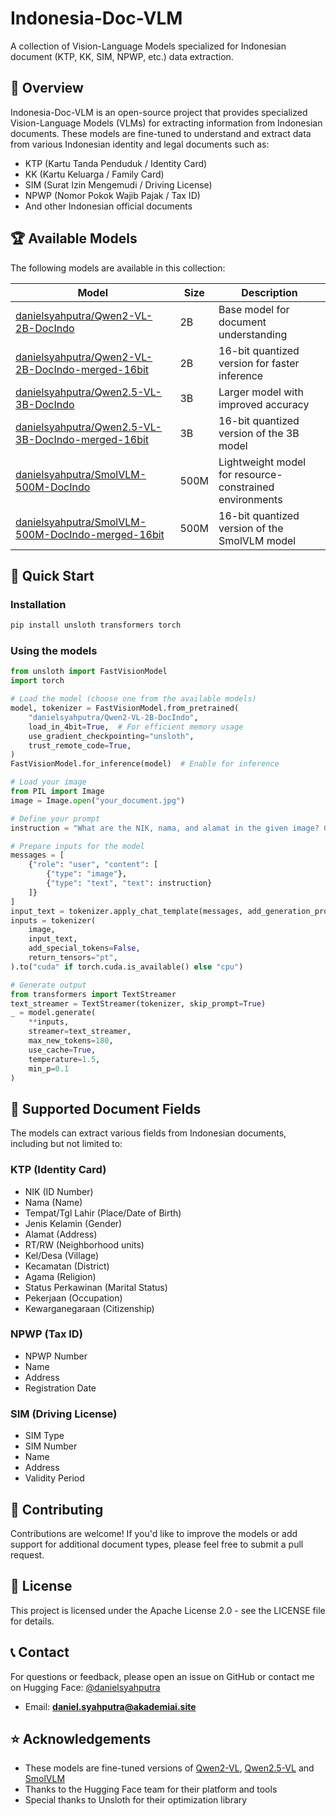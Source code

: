 # Indonesia-Doc-VLM

A collection of Vision-Language Models specialized for Indonesian document (KTP, KK, SIM, NPWP, etc.) data extraction.

## 🌟 Overview

Indonesia-Doc-VLM is an open-source project that provides specialized Vision-Language Models (VLMs) for extracting information from Indonesian documents. These models are fine-tuned to understand and extract data from various Indonesian identity and legal documents such as:

- KTP (Kartu Tanda Penduduk / Identity Card)
- KK (Kartu Keluarga / Family Card)
- SIM (Surat Izin Mengemudi / Driving License)
- NPWP (Nomor Pokok Wajib Pajak / Tax ID)
- And other Indonesian official documents

## 🏆 Available Models

The following models are available in this collection:

| Model | Size | Description |
|-------|------|-------------|
| [danielsyahputra/Qwen2-VL-2B-DocIndo](https://huggingface.co/danielsyahputra/Qwen2-VL-2B-DocIndo) | 2B | Base model for document understanding |
| [danielsyahputra/Qwen2-VL-2B-DocIndo-merged-16bit](https://huggingface.co/danielsyahputra/Qwen2-VL-2B-DocIndo-merged-16bit) | 2B | 16-bit quantized version for faster inference |
| [danielsyahputra/Qwen2.5-VL-3B-DocIndo](https://huggingface.co/danielsyahputra/Qwen2.5-VL-3B-DocIndo) | 3B | Larger model with improved accuracy |
| [danielsyahputra/Qwen2.5-VL-3B-DocIndo-merged-16bit](https://huggingface.co/danielsyahputra/Qwen2.5-VL-3B-DocIndo-merged-16bit) | 3B | 16-bit quantized version of the 3B model |
| [danielsyahputra/SmolVLM-500M-DocIndo](https://huggingface.co/danielsyahputra/SmolVLM-500M-DocIndo) | 500M | Lightweight model for resource-constrained environments |
| [danielsyahputra/SmolVLM-500M-DocIndo-merged-16bit](https://huggingface.co/danielsyahputra/SmolVLM-500M-DocIndo-merged-16bit) | 500M | 16-bit quantized version of the SmolVLM model |

## 🚀 Quick Start

### Installation

```bash
pip install unsloth transformers torch
```

### Using the models

```python
from unsloth import FastVisionModel
import torch

# Load the model (choose one from the available models)
model, tokenizer = FastVisionModel.from_pretrained(
    "danielsyahputra/Qwen2-VL-2B-DocIndo",
    load_in_4bit=True,  # For efficient memory usage
    use_gradient_checkpointing="unsloth",
    trust_remote_code=True,
)
FastVisionModel.for_inference(model)  # Enable for inference

# Load your image
from PIL import Image
image = Image.open("your_document.jpg")

# Define your prompt
instruction = "What are the NIK, nama, and alamat in the given image? Give me as a JSON"

# Prepare inputs for the model
messages = [
    {"role": "user", "content": [
        {"type": "image"},
        {"type": "text", "text": instruction}
    ]}
]
input_text = tokenizer.apply_chat_template(messages, add_generation_prompt=True)
inputs = tokenizer(
    image,
    input_text,
    add_special_tokens=False,
    return_tensors="pt",
).to("cuda" if torch.cuda.is_available() else "cpu")

# Generate output
from transformers import TextStreamer
text_streamer = TextStreamer(tokenizer, skip_prompt=True)
_ = model.generate(
    **inputs, 
    streamer=text_streamer, 
    max_new_tokens=180,
    use_cache=True, 
    temperature=1.5, 
    min_p=0.1
)
```

## 📄 Supported Document Fields

The models can extract various fields from Indonesian documents, including but not limited to:

### KTP (Identity Card)
- NIK (ID Number)
- Nama (Name)
- Tempat/Tgl Lahir (Place/Date of Birth)
- Jenis Kelamin (Gender)
- Alamat (Address)
- RT/RW (Neighborhood units)
- Kel/Desa (Village)
- Kecamatan (District)
- Agama (Religion)
- Status Perkawinan (Marital Status)
- Pekerjaan (Occupation)
- Kewarganegaraan (Citizenship)

### NPWP (Tax ID)
- NPWP Number
- Name
- Address
- Registration Date

### SIM (Driving License)
- SIM Type
- SIM Number
- Name
- Address
- Validity Period

## 🤝 Contributing

Contributions are welcome! If you'd like to improve the models or add support for additional document types, please feel free to submit a pull request.

## 📜 License

This project is licensed under the Apache License 2.0 - see the LICENSE file for details.

## 📞 Contact

For questions or feedback, please open an issue on GitHub or contact me on Hugging Face: [@danielsyahputra](https://huggingface.co/danielsyahputra)

- Email: **daniel.syahputra@akademiai.site**

## ⭐ Acknowledgements

- These models are fine-tuned versions of [Qwen2-VL](https://huggingface.co/Qwen/Qwen2-VL-2B), [Qwen2.5-VL](https://huggingface.co/Qwen/Qwen2.5-VL-3B) and [SmolVLM](https://huggingface.co/HuggingFaceTB/SmolVLM-500M-Instruct)
- Thanks to the Hugging Face team for their platform and tools
- Special thanks to Unsloth for their optimization library
